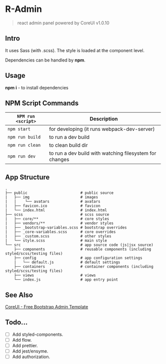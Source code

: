 # R-Admin
> react admin panel powered by CoreUI v1.0.10 

## Intro 

It uses Sass (with .scss). The style is loaded at the component level.

Dependencies can be handled by **npm**.

## Usage

**npm i** - to install dependencies

## NPM Script Commands

| `NPM run <script>` | Description                                             |
| ------------------ | ------------------------------------------------------- |
| `npm start`        | for developing (it runs webpack-dev-server)             |
| `npm run build`    | to run a dev build                                      |
| `npm run clean`    | to clean build dir                                      |
| `npm run dev`      | to run a dev build with watching filesystem for changes |

## App Structure

```
.
├── public                        # public source
|   ├── img                       # images
|   |    └── avatars              # avatars
|   ├── favicon.ico               # favicon
|   └── index.html                # index.html
├── scss                          # scss source
|   ├── core/**                   # core styles
|   ├── vendors/**                # vendor styles
|   ├── _bootstrap-variables.scss # bootstrap overrides
|   ├── _core-variables.scss      # core overrides
|   ├── _custom.scss              # other styles
|   └── style.scss                # main style
└── src                           # app source code (js|jsx source)
    ├── components                # reusable components (including styled/scss/testing files)
    ├── config                    # app configuration settings
    |   └── default.js            # default settings
    ├── containers                # container components (including styled/scss/testing files)
    ├── views                     # views
    └── index.js                  # app entry point
```

## See Also
[CoreUI - Free Bootstrap Admin Template](https://github.com/mrholek/CoreUI-React)

## Todo...

* [ ] Add styled-components.
* [ ] Add flow.
* [ ] Add prettier.
* [ ] Add jest/ensyme.
* [ ] Add authorization.